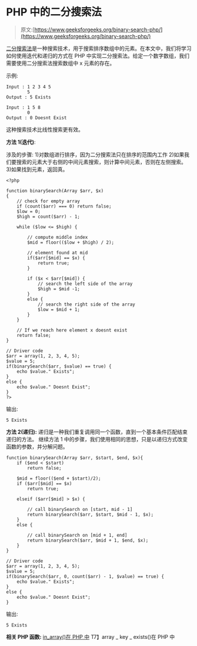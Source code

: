# PHP 中的二分搜索法

> 原文:[https://www.geeksforgeeks.org/binary-search-php/](https://www.geeksforgeeks.org/binary-search-php/)

[二分搜索法](https://www.geeksforgeeks.org/binary-search/)是一种搜索技术，用于搜索排序数组中的元素。在本文中，我们将学习如何使用迭代和递归的方式在 PHP 中实现二分搜索法。给定一个数字数组，我们需要使用二分搜索法搜索数组中 x 元素的存在。

示例:

```
Input : 1 2 3 4 5
        5 
Output : 5 Exists

Input : 1 5 8
        0
Output : 0 Doesnt Exist

```

这种搜索技术比线性搜索更有效。

**方法 1(迭代)**:

涉及的步骤:
1)对数组进行排序，因为二分搜索法只在排序的范围内工作
2)如果我们要搜索的元素大于右侧的中间元素搜索，则计算中间元素，否则在左侧搜索。
3)如果找到元素，返回真。

```
<?php

function binarySearch(Array $arr, $x)
{
    // check for empty array
    if (count($arr) === 0) return false;
    $low = 0;
    $high = count($arr) - 1;

    while ($low <= $high) {

        // compute middle index
        $mid = floor(($low + $high) / 2);

        // element found at mid
        if($arr[$mid] == $x) {
            return true;
        }

        if ($x < $arr[$mid]) {
            // search the left side of the array
            $high = $mid -1;
        }
        else {
            // search the right side of the array
            $low = $mid + 1;
        }
    }

    // If we reach here element x doesnt exist
    return false;
}

// Driver code
$arr = array(1, 2, 3, 4, 5);
$value = 5;
if(binarySearch($arr, $value) == true) {
    echo $value." Exists";
}
else {
    echo $value." Doesnt Exist";
}
?>
```

输出:

```
5 Exists

```

**方法 2(递归):**
递归是一种我们重复调用同一个函数，直到一个基本条件匹配结束递归的方法。
继续方法 1 中的步骤，我们使用相同的思想，只是以递归方式改变函数的参数，并分解问题。

```
function binarySearch(Array $arr, $start, $end, $x){
    if ($end < $start)
        return false;

    $mid = floor(($end + $start)/2);
    if ($arr[$mid] == $x) 
        return true;

    elseif ($arr[$mid] > $x) {

        // call binarySearch on [start, mid - 1]
        return binarySearch($arr, $start, $mid - 1, $x);
    }
    else {

        // call binarySearch on [mid + 1, end]
        return binarySearch($arr, $mid + 1, $end, $x);
    }
}

// Driver code
$arr = array(1, 2, 3, 4, 5);
$value = 5;
if(binarySearch($arr, 0, count($arr) - 1, $value) == true) {
    echo $value." Exists";
}
else {
    echo $value." Doesnt Exist";
}
```

输出:

```
5 Exists

```

**相关 PHP 函数:**
 [in_array()在 PHP 中](https://www.geeksforgeeks.org/php-in_array-function/)
T7】array _ key _ exists()在 PHP 中